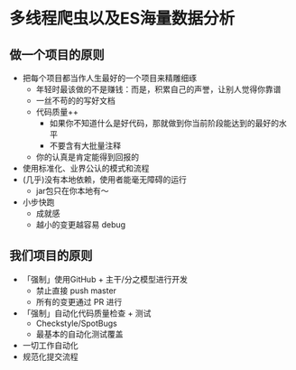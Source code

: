 # 多线程爬虫以及ES海量数据分析

## 做一个项目的原则

- 把每个项目都当作人生最好的一个项目来精雕细琢
    - 年轻时最该做的不是赚钱：而是，积累自己的声誉，让别人觉得你靠谱
    - 一丝不苟的的写好文档
    - 代码质量++ 
        - 如果你不知道什么是好代码，那就做到你当前阶段能达到的最好的水平
        - 不要含有大批量注释
    - 你的认真是肯定能得到回报的
- 使用标准化、业界公认的模式和流程
- (几乎)没有本地依赖，使用者能毫无障碍的运行
    - jar包只在你本地有～
- 小步快跑
    - 成就感
    - 越小的变更越容易 debug

## 我们项目的原则

- 「强制」使用GitHub + 主干/分之模型进行开发
    - 禁止直接 push master
    - 所有的变更通过 PR 进行
- 「强制」自动化代码质量检查 + 测试
    - Checkstyle/SpotBugs
    - 最基本的自动化测试覆盖
- 一切工作自动化
- 规范化提交流程